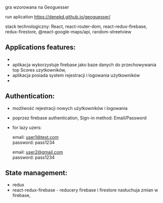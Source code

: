 gra wzorowana na Geoguesser

run aplication https://denekd.github.io/geoguesser/

stack technologiczny: React, react-router-dom, react-redux-firebase, redux-firestore, @react-google-maps/api, random-streetview

## Applications features:

-
- aplikacja wykorzystuje firebase jako baze danych do przechowywania top Scores uzytkowników,
- aplikacja posiada system rejestracji i logowania użytkowników
-

## Authentication:

- możliwość rejestracji nowych użytkowników i logowania
- poprzez firebase authentication, Sign-in method: Email/Password
- for lazy uzers:

  email: user1@test.com  
   password: pass1234

  email: user2@gmail.com  
   password: pass1234

## State management:

- redux
- react-redux-firebase - reducery firebase i firestore nasłuchuja zmian w firebase,
